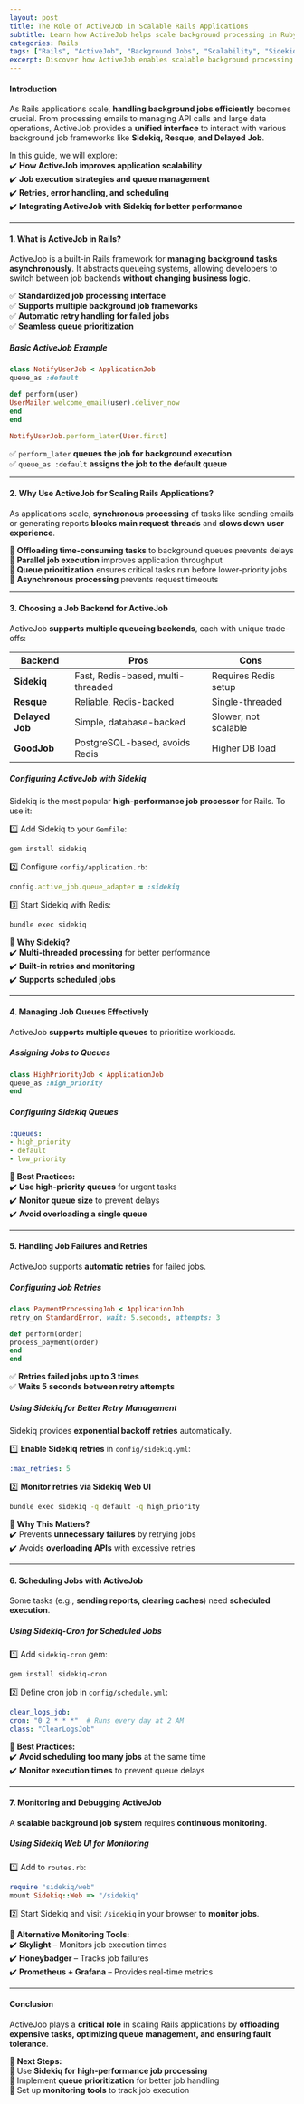```yaml
---
layout: post  
title: The Role of ActiveJob in Scalable Rails Applications  
subtitle: Learn how ActiveJob helps scale background processing in Ruby on Rails applications.  
categories: Rails  
tags: ["Rails", "ActiveJob", "Background Jobs", "Scalability", "Sidekiq"]  
excerpt: Discover how ActiveJob enables scalable background processing in Ruby on Rails, covering job execution strategies, queue management, retries, and integration with Sidekiq and Resque.  
---
```


#### **Introduction**
As Rails applications scale, **handling background jobs efficiently** becomes crucial. From processing emails to managing API calls and large data operations, ActiveJob provides a **unified interface** to interact with various background job frameworks like **Sidekiq, Resque, and Delayed Job**.

In this guide, we will explore:  
✔️ **How ActiveJob improves application scalability**  
✔️ **Job execution strategies and queue management**  
✔️ **Retries, error handling, and scheduling**  
✔️ **Integrating ActiveJob with Sidekiq for better performance**

---

#### **1. What is ActiveJob in Rails?**
ActiveJob is a built-in Rails framework for **managing background tasks asynchronously**. It abstracts queueing systems, allowing developers to switch between job backends **without changing business logic**.

✅ **Standardized job processing interface**  
✅ **Supports multiple background job frameworks**  
✅ **Automatic retry handling for failed jobs**  
✅ **Seamless queue prioritization**

##### **Basic ActiveJob Example**
```rb  
class NotifyUserJob < ApplicationJob  
queue_as :default

def perform(user)  
UserMailer.welcome_email(user).deliver_now  
end  
end

NotifyUserJob.perform_later(User.first)  
```

✅ `perform_later` **queues the job for background execution**  
✅ `queue_as :default` **assigns the job to the default queue**

---

#### **2. Why Use ActiveJob for Scaling Rails Applications?**
As applications scale, **synchronous processing** of tasks like sending emails or generating reports **blocks main request threads** and **slows down user experience**.

🔹 **Offloading time-consuming tasks** to background queues prevents delays  
🔹 **Parallel job execution** improves application throughput  
🔹 **Queue prioritization** ensures critical tasks run before lower-priority jobs  
🔹 **Asynchronous processing** prevents request timeouts

---

#### **3. Choosing a Job Backend for ActiveJob**
ActiveJob **supports multiple queueing backends**, each with unique trade-offs:

| Backend      | Pros | Cons |  
|-------------|------|------|  
| **Sidekiq**  | Fast, Redis-based, multi-threaded | Requires Redis setup |  
| **Resque**   | Reliable, Redis-backed | Single-threaded |  
| **Delayed Job** | Simple, database-backed | Slower, not scalable |  
| **GoodJob**  | PostgreSQL-based, avoids Redis | Higher DB load |  

##### **Configuring ActiveJob with Sidekiq**
Sidekiq is the most popular **high-performance job processor** for Rails. To use it:

1️⃣ Add Sidekiq to your `Gemfile`:  
```sh  
gem install sidekiq  
```

2️⃣ Configure `config/application.rb`:  
```rb  
config.active_job.queue_adapter = :sidekiq  
```

3️⃣ Start Sidekiq with Redis:  
```sh  
bundle exec sidekiq  
```

🔹 **Why Sidekiq?**  
✔️ **Multi-threaded processing** for better performance  
✔️ **Built-in retries and monitoring**  
✔️ **Supports scheduled jobs**

---

#### **4. Managing Job Queues Effectively**
ActiveJob **supports multiple queues** to prioritize workloads.

##### **Assigning Jobs to Queues**
```rb  
class HighPriorityJob < ApplicationJob  
queue_as :high_priority  
end  
```

##### **Configuring Sidekiq Queues**
```yml  
:queues:
- high_priority
- default
- low_priority  
  ```

📌 **Best Practices:**  
✔️ **Use high-priority queues** for urgent tasks  
✔️ **Monitor queue size** to prevent delays  
✔️ **Avoid overloading a single queue**

---

#### **5. Handling Job Failures and Retries**
ActiveJob supports **automatic retries** for failed jobs.

##### **Configuring Job Retries**
```rb  
class PaymentProcessingJob < ApplicationJob  
retry_on StandardError, wait: 5.seconds, attempts: 3

def perform(order)  
process_payment(order)  
end  
end  
```

✅ **Retries failed jobs up to 3 times**  
✅ **Waits 5 seconds between retry attempts**

##### **Using Sidekiq for Better Retry Management**
Sidekiq provides **exponential backoff retries** automatically.

1️⃣ **Enable Sidekiq retries** in `config/sidekiq.yml`:  
```yml  
:max_retries: 5  
```

2️⃣ **Monitor retries via Sidekiq Web UI**  
```sh  
bundle exec sidekiq -q default -q high_priority  
```

🚀 **Why This Matters?**  
✔️ Prevents **unnecessary failures** by retrying jobs  
✔️ Avoids **overloading APIs** with excessive retries

---

#### **6. Scheduling Jobs with ActiveJob**
Some tasks (e.g., **sending reports, clearing caches**) need **scheduled execution**.

##### **Using Sidekiq-Cron for Scheduled Jobs**
1️⃣ Add `sidekiq-cron` gem:  
```sh  
gem install sidekiq-cron  
```

2️⃣ Define cron job in `config/schedule.yml`:  
```yml  
clear_logs_job:  
cron: "0 2 * * *"  # Runs every day at 2 AM  
class: "ClearLogsJob"  
```

🔹 **Best Practices:**  
✔️ **Avoid scheduling too many jobs** at the same time  
✔️ **Monitor execution times** to prevent queue delays

---

#### **7. Monitoring and Debugging ActiveJob**
A **scalable background job system** requires **continuous monitoring**.

##### **Using Sidekiq Web UI for Monitoring**
1️⃣ Add to `routes.rb`:  
```rb  
require "sidekiq/web"  
mount Sidekiq::Web => "/sidekiq"  
```

2️⃣ Start Sidekiq and visit `/sidekiq` in your browser to **monitor jobs**.

🔹 **Alternative Monitoring Tools:**  
✔️ **Skylight** – Monitors job execution times  
✔️ **Honeybadger** – Tracks job failures  
✔️ **Prometheus + Grafana** – Provides real-time metrics

---

#### **Conclusion**
ActiveJob plays a **critical role** in scaling Rails applications by **offloading expensive tasks, optimizing queue management, and ensuring fault tolerance**.

🚀 **Next Steps:**  
🔹 Use **Sidekiq for high-performance job processing**  
🔹 Implement **queue prioritization** for better job handling  
🔹 Set up **monitoring tools** to track job execution

